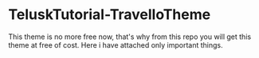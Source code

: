 # TeluskTutorial-TravelloTheme
This  theme is no more free now, that's why from this repo you will get this theme at free of cost. 
Here i have attached only important things. 
